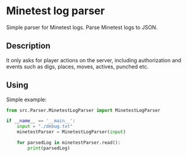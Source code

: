 # Minetest log parser
Simple parser for Minetest logs. Parse Minetest logs to JSON.

## Description
It only asks for player actions on the server, including authorization and events such as digs, places, moves, actives, punched etc.

## Using
Simple example:

```python
from src.Parser.MinetestLogParser import MinetestLogParser

if __name__ == '__main__':
    input = "./debug.txt"
    minetestParser = MinetestLogParser(input)

    for parsedLog in minetestParser.read():
        print(parsedLog)
```
